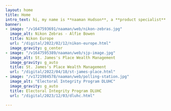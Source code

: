 ```yaml
---
layout: home
title: Home
intro_text: hi, my name is **naaman Hudson**, a **product specialist** based in Manchester.
banner:
- image: "/v1647593691/naaman/web/nikon-zebras.jpg"
  image_alt: Nikon Zebras - Alfie Bowen
  title: Nikon Europe
  url: "/digital/2022/02/12/nikon-europe.html"
  image_gravity: g_center
- image: "/v1647595389/naaman/web/sjp-image.jpg"
  image_alt: St. James's Place Wealth Management
  image_gravity: g_auto
  title: St. James's Place Wealth Management
  url: "/digital/2022/04/18/st-james-place.html"
- image: "/v1721984578/naaman/web/polling-station.jpg"
  image_alt: "Electoral Integrity Program DLUHC"
  image_gravity: g_auto
  title: Electoral Integrity Program DLUHC
  url: "/digital/2023/12/03/dluhc.html"
  
---
```

